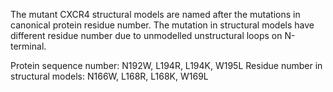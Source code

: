The mutant CXCR4 structural models are named after the mutations in canonical protein residue number. 
The mutation in structural models have different residue number due to unmodelled unstructural loops on N-terminal.

Protein sequence number:              N192W, L194R, L194K, W195L 
Residue number in structural models:  N166W, L168R, L168K, W169L

